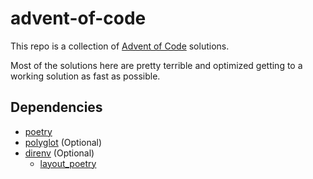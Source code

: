 # advent-of-code

This repo is a collection of [Advent of Code](https://adventofcode.com/) solutions.

Most of the solutions here are pretty terrible and optimized getting to a working solution as fast as possible.

## Dependencies

 - [poetry](https://python-poetry.org/)
 - [polyglot](https://github.com/buckley-w-david/polyglot) (Optional)
 - [direnv](https://direnv.net/) (Optional)
   - [layout_poetry](https://github.com/buckley-w-david/dotfiles/blob/c7ea6890ab495d0126448caf0e6bcfda50596b13/direnvrc#L11-L25)
